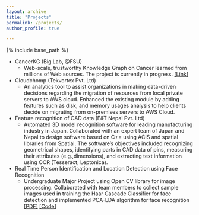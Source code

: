 ```yaml
---
layout: archive
title: "Projects"
permalink: /projects/
author_profile: true

---
```


{% include base_path %}

* CancerKG (Big Lab, @FSU)
  * Web-scale, trustworthy Knowledge Graph on Cancer learned from millions of Web sources. The project is currently in progress. [\[Link\]](http://www.cancerkg.org/) <br> 
* Cloudchomp (Tekvortex Pvt. Ltd)
  * An analytics tool to assist organizations in making data-driven decisions regarding the migration of resources from local private servers to AWS cloud. Enhanced the existing module by adding features such as disk, and memory usages analysis to help clients decide on migrating from on-premises servers to AWS Cloud.
* Feature recognition of CAD data (E&T Nepal Pvt. Ltd)
  * Automated 3D model recognition software for leading manufacturing industry in Japan. Collaborated with an expert team of Japan and Nepal to design software based on C++ using ACIS and spatial libraries from Spatial. The software’s objectives included recognizing geometrical shapes, identifying parts in CAD data of pins, measuring their attributes (e.g.,dimensions), and extracting text information using OCR (Tesseract, Leptonica).
* Real Time Person Identification and Location Detection using Face Recognition
  * Undergraduate Major Project using Open CV library for image processing. Collaborated with team members to collect sample images used in training the Haar Cascade Classifier for face detection and implemented PCA-LDA algorithm for face recognition [\[PDF\]](https://github.com/gyan-shrestha/gyanendrashrestha.github.io/tree/master/files/Major_project_BEX.pdf) [\[Code\]](https://github.com/gyan-shrestha/face_recognition)

